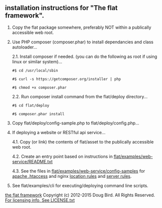 ## installation instructions for "The flat framework".
1. Copy the flat package somewhere, preferably NOT within a publically accessible web root.

2. Use PHP composer (composer.phar) to install dependancies and class autoloader...

   2.1. Install composer if needed. (you can do the following as root if using linux or similar system)...
   
      `#$ cd /usr/local/sbin`
      
      `#$ curl -s https://getcomposer.org/installer | php`
      
      `#$ chmod +x composer.phar`

   2.2. Run composer install command from the flat/deploy directory...
   
      `#$ cd flat/deploy`
      
      `#$ composer.phar install`

3. Copy flat/deploy/config-sample.php to flat/deploy/config.php...

4. If deploying a website or RESTful api service...

   4.1. Copy (or link) the contents of flat/asset to the publically accessible web root.
   
   4.2. Create an entry point based on instructions in [flat/examples/web-service/README.txt](examples/web-service/README.txt)
   
   4.3. See the files in [flat/examples/web-service/config-samples](examples/web-service/config-samples) for [apache .htaccess](examples/web-service/config-samples/apache2-htaccess.txt) and nginx [location rules](examples/web-service/config-samples/nginx-location.txt) and [server rules](examples/web-service/config-samples/nginx-server.txt).
   
5. See flat/examples/cli for executing/deploying command line scripts.

[the flat framework](https://github.com/katmore/flat)
Copyright (c) 2012-2015 Doug Bird. All Rights Reserved.
[For licensing info, See LICENSE.txt](LICENSE.txt)
